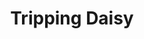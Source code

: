 ---
title: "Tripping Daisy"
summary: "American neo psychedelic pop rock band founded in 1990 in Dallas, Texas and disbanded in 1999."
image: "tripping-daisy.jpg"
apple_music_artist_url: "https://music.apple.com/gb/artist/tripping-daisy/41413"
---
